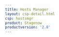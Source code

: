 ```yaml
---
title: Hosts Manager
layout: csp-detail.html
csp: hostsmgr
product: Stagenow
productversion: '2.8'
---
```







